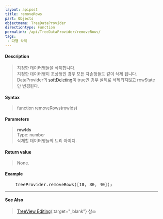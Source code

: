 ```yaml
---
layout: apipost
title: removeRows
part: Objects
objectname: TreeDataProvider
directiontype: Function
permalink: /api/TreeDataProvider/removeRows/
tags:
 - 다행 삭제
---
```



#### Description

> 지정한 데이터행들을 삭제합니다.   
> 지정한 데이터행이 조상행인 경우 모든 자손행들도 같이 삭제 됩니다.  
> DataProvider의 [softDeleting](/api/types/DataProviderOptions/)이 true인 경우 실제로 삭제되지않고 rowState만 변경된다.  

#### Syntax

> function removeRows(rowIds)  

#### Parameters

> **rowIds**  
> Type: number  
> 삭제할 데이터행들의 트리 아이디.  

#### Return value

> None.  

#### Example

<pre class="prettyprint">
    treeProvider.removeRows([10, 30, 40]);
</pre>

---

#### See Also

> [TreeView Editing](http://demo.realgrid.net/Demo/TreeEditing){:target="_blank"} 참조   